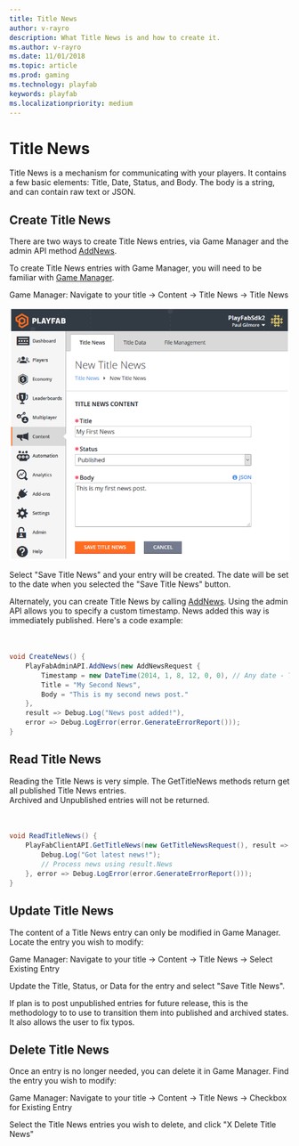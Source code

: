 ```yaml
---
title: Title News
author: v-rayro
description: What Title News is and how to create it.
ms.author: v-rayro
ms.date: 11/01/2018
ms.topic: article
ms.prod: gaming
ms.technology: playfab
keywords: playfab
ms.localizationpriority: medium
---
```


# Title News

Title News is a mechanism for communicating with your players. It contains a few basic elements: Title, Date, Status, and Body. The body is a string, and can contain raw text or JSON.

## Create Title News

There are two ways to create Title News entries, via Game Manager and the admin API method [AddNews](https://api.playfab.com/documentation/admin/method/AddNews).

To create Title News entries with Game Manager, you will need to be familiar with [Game Manager](../../config/gamemanager/game-manager-tour.md).

Game Manager: Navigate to your title -> Content -> Title News -> Title News

![Title News](../media/tutorials/game-manager-content-title-news.png)

Select "Save Title News" and your entry will be created. The date will be set to the date when you selected the "Save Title News" button.

Alternately, you can create Title News by calling [AddNews](https://api.playfab.com/documentation/admin/method/AddNews). Using the admin API allows you to specify a custom timestamp. News added this way is immediately published. Here's a code example:

```csharp


void CreateNews() {
    PlayFabAdminAPI.AddNews(new AddNewsRequest {
        Timestamp = new DateTime(2014, 1, 8, 12, 0, 0), // Any date - This one is the founding of PlayFab
        Title = "My Second News",
        Body = "This is my second news post."
    }, 
    result => Debug.Log("News post added!"),
    error => Debug.LogError(error.GenerateErrorReport()));
}

```

## Read Title News

Reading the Title News is very simple. The GetTitleNews methods return get all published Title News entries.  
Archived and Unpublished entries will not be returned.

```csharp


void ReadTitleNews() {
    PlayFabClientAPI.GetTitleNews(new GetTitleNewsRequest(), result => {
        Debug.Log("Got latest news!");
        // Process news using result.News
    }, error => Debug.LogError(error.GenerateErrorReport()));
}

```

## Update Title News

The content of a Title News entry can only be modified in Game Manager.  Locate the entry you wish to modify:

Game Manager: Navigate to your title -> Content -> Title News -> Select Existing Entry

Update the Title, Status, or Data for the entry and select "Save Title News".

If plan is to post unpublished entries for future release, this is the methodology to to use to transition them into published and archived states. It also allows the user to fix typos.

## Delete Title News

Once an entry is no longer needed, you can delete it in Game Manager. Find the entry you wish to modify:

Game Manager: Navigate to your title -> Content -> Title News -> Checkbox for Existing Entry

Select the Title News entries you wish to delete, and click "X Delete Title News"
